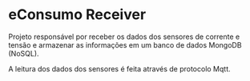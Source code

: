 # eConsumo Receiver
Projeto responsável por receber os dados dos sensores de corrente e tensão e armazenar as informações em um banco de dados MongoDB (NoSQL).

A leitura dos dados dos sensores é feita através de protocolo Mqtt.
